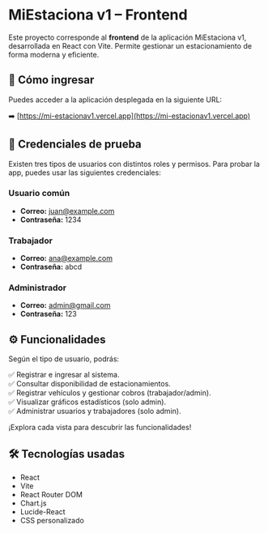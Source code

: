 # MiEstaciona v1 – Frontend

Este proyecto corresponde al **frontend** de la aplicación MiEstaciona v1, desarrollada en React con Vite. Permite gestionar un estacionamiento de forma moderna y eficiente.

## 🚀 Cómo ingresar

Puedes acceder a la aplicación desplegada en la siguiente URL:

➡️ [https://mi-estacionav1.vercel.app](https://mi-estacionav1.vercel.app)

## 🔑 Credenciales de prueba

Existen tres tipos de usuarios con distintos roles y permisos. Para probar la app, puedes usar las siguientes credenciales:

### Usuario común
- **Correo:** juan@example.com
- **Contraseña:** 1234

### Trabajador
- **Correo:** ana@example.com
- **Contraseña:** abcd

### Administrador
- **Correo:** admin@gmail.com
- **Contraseña:** 123

## ⚙️ Funcionalidades

Según el tipo de usuario, podrás:

✅ Registrar e ingresar al sistema.  
✅ Consultar disponibilidad de estacionamientos.  
✅ Registrar vehículos y gestionar cobros (trabajador/admin).  
✅ Visualizar gráficos estadísticos (solo admin).  
✅ Administrar usuarios y trabajadores (solo admin).

¡Explora cada vista para descubrir las funcionalidades!

## 🛠️ Tecnologías usadas

- React
- Vite
- React Router DOM
- Chart.js
- Lucide-React
- CSS personalizado
